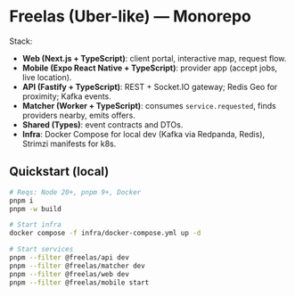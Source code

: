 # Freelas (Uber-like) — Monorepo

Stack:
- **Web (Next.js + TypeScript)**: client portal, interactive map, request flow.
- **Mobile (Expo React Native + TypeScript)**: provider app (accept jobs, live location).
- **API (Fastify + TypeScript)**: REST + Socket.IO gateway; Redis Geo for proximity; Kafka events.
- **Matcher (Worker + TypeScript)**: consumes `service.requested`, finds providers nearby, emits offers.
- **Shared (Types)**: event contracts and DTOs.
- **Infra**: Docker Compose for local dev (Kafka via Redpanda, Redis), Strimzi manifests for k8s.

## Quickstart (local)
```bash
# Reqs: Node 20+, pnpm 9+, Docker
pnpm i
pnpm -w build

# Start infra
docker compose -f infra/docker-compose.yml up -d

# Start services
pnpm --filter @freelas/api dev
pnpm --filter @freelas/matcher dev
pnpm --filter @freelas/web dev
pnpm --filter @freelas/mobile start
```
